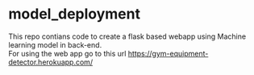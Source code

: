 # model_deployment

This repo contians code to create a flask based webapp using Machine learning model in back-end.  
For using the web app go to this url https://gym-equipment-detector.herokuapp.com/
